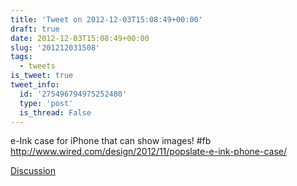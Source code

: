 ```yaml
---
title: 'Tweet on 2012-12-03T15:08:49+00:00'
draft: true
date: 2012-12-03T15:08:49+00:00
slug: '201212031508'
tags:
  - tweets
is_tweet: true
tweet_info:
  id: '275496794975252480'
  type: 'post'
  is_thread: False
---
```




e-Ink case for iPhone that can show images! #fb <http://www.wired.com/design/2012/11/popslate-e-ink-phone-case/>

[Discussion](https://x.com/sytelus/status/275496794975252480)
